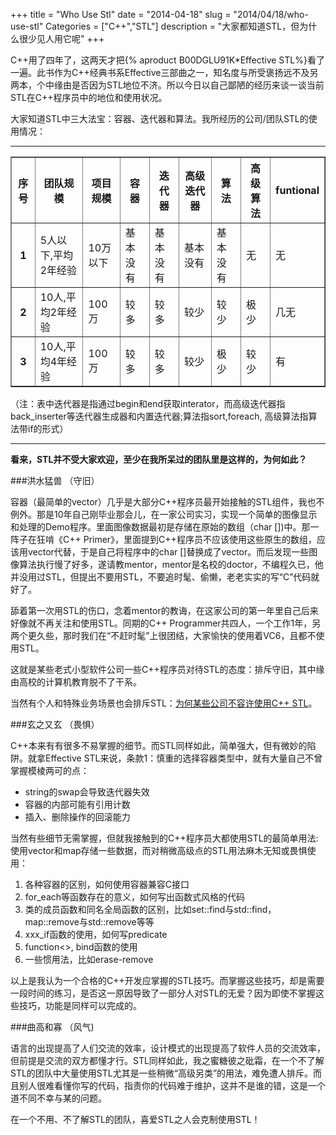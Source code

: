 +++
title = "Who Use Stl"
date = "2014-04-18"
slug = "2014/04/18/who-use-stl"
Categories = ["C++","STL"]
description = "大家都知道STL，但为什么很少见人用它呢"
+++


C++用了四年了，这两天才把{% aproduct B00DGLU91K*Effective STL%}看了一遍。此书作为C++经典书系Effective三部曲之一，知名度与所受褒扬远不及另两本，个中缘由是否因为STL地位不济。所以今日以自己鄙陋的经历来谈一谈当前STL在C++程序员中的地位和使用状况。

大家知道STL中三大法宝：容器、迭代器和算法。我所经历的公司/团队STL的使用情况：

------------------------------------------------------------------------------------------------------------------------------------------------------
<table border="1">
<tr><th>序号</th><th>团队规模</th><th>项目规模</th><th>容器</th><th>迭代器</th><th>高级迭代器</th><th>算法</th><th>高级算法</th><th>funtional</th></tr>
<tr><th>1</th><td>5人以下,平均2年经验</td><td>10万以下</td><td>基本没有</td><td>基本没有</td><td>基本没有</td><td>基本没有</td><td>无</td><td>无</td></tr>
<tr><th>2</th><td>10人,平均2年经验</td><td>100万</td><td>较多</td><td>较多</td><td>较少</td><td>较少</td><td>极少</td><td>几无</td></tr>
<tr><th>3</th><td>10人,平均4年经验</td><td>100万</td><td>较多</td><td>较多</td><td>较少</td><td>极少</td><td>较少</td><td>有</td></tr>
</table>

（注：表中迭代器是指通过begin和end获取interator，而高级迭代器指back_inserter等迭代器生成器和内置迭代器;算法指sort,foreach, 高级算法指算法带if的形式）

------------------------------------------------------------------------------------------------------------------------------------------------------
**看来，STL并不受大家欢迎，至少在我所呆过的团队里是这样的，为何如此？**


###洪水猛兽 （守旧）

容器（最简单的vector）几乎是大部分C++程序员最开始接触的STL组件，我也不例外。那是10年自己刚毕业那会儿，在一家公司实习，实现一个简单的图像显示和处理的Demo程序。里面图像数据最初是存储在原始的数组（char [])中。那一阵子在狂啃《C++ Primer》，里面提到C++程序员不应该使用这些原生的数组，应该用vector代替，于是自己将程序中的char []替换成了vector<char>。而后发现一些图像算法执行慢了好多，遂请教mentor，mentor是名校的doctor，不编程久已，他并没用过STL，但提出不要用STL，不要追时髦、偷懒，老老实实的写“C”代码就好了。

舔着第一次用STL的伤口，念着mentor的教诲，在这家公司的第一年里自己后来好像就不再关注和使用STL。同期的C++ Programmer共四人，一个工作1年，另两个更久些，那时我们在“不赶时髦”上很团结，大家愉快的使用着VC6，且都不使用STL。

这就是某些老式小型软件公司一些C++程序员对待STL的态度：排斥守旧，其中缘由高校的计算机教育脱不了干系。

当然有个人和特殊业务场景也会排斥STL：[为何某些公司不容许使用C++ STL][1]。

###玄之又玄 （畏惧）

C++本来有有很多不易掌握的细节。而STL同样如此，简单强大，但有微妙的陷阱。就拿Effective STL来说，条款1：慎重的选择容器类型中，就有大量自己不曾掌握模棱两可的点：

* string的swap会导致迭代器失效
* 容器的内部可能有引用计数
* 插入、删除操作的回滚能力


当然有些细节无需掌握，但就我接触到的C++程序员大都使用STL的最简单用法: 使用vector和map存储一些数据，而对稍微高级点的STL用法麻木无知或畏惧使用：

1. 各种容器的区别，如何使用容器兼容C接口
2. for_each等函数存在的意义，如何写出函数式风格的代码
3. 类的成员函数和同名全局函数的区别，比如set::find与std::find，map::remove与std::remove等等
4. xxx_if函数的使用，如何写predicate
5. function<>, bind函数的使用
6. 一些惯用法，比如erase-remove

以上是我认为一个合格的C++开发应掌握的STL技巧。而掌握这些技巧，却是需要一段时间的练习，是否这一原因导致了一部分人对STL的无爱？因为即使不掌握这些技巧，功能是同样可以完成的。

###曲高和寡 （风气)

语言的出现提高了人们交流的效率，设计模式的出现提高了软件人员的交流效率，但前提是交流的双方都懂才行。STL同样如此，我之蜜糖彼之砒霜，在一个不了解STL的团队中大量使用STL尤其是一些稍微“高级另类”的用法，难免遭人排斥。而且别人很难看懂你写的代码，指责你的代码难于维护，这并不是谁的错，这是一个道不同不幸与某的问题。

在一个不用、不了解STL的团队，喜爱STL之人会克制使用STL！

[1]: http://www.zhihu.com/question/20201972
